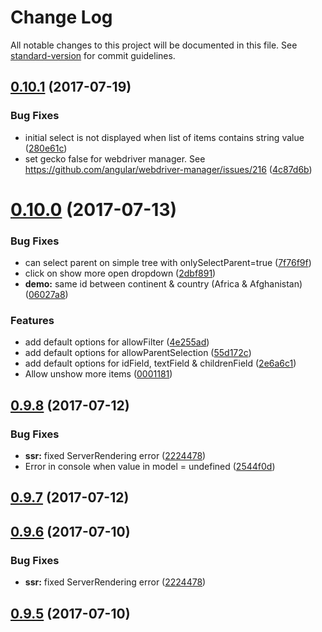 # Change Log

All notable changes to this project will be documented in this file. See [standard-version](https://github.com/conventional-changelog/standard-version) for commit guidelines.

<a name="0.10.1"></a>
## [0.10.1](https://github.com/Crazyht/crazy-select/compare/v0.10.0...v0.10.1) (2017-07-19)


### Bug Fixes

* initial select is not displayed when list of items contains string value ([280e61c](https://github.com/Crazyht/crazy-select/commit/280e61c))
* set gecko false for webdriver manager. See https://github.com/angular/webdriver-manager/issues/216 ([4c87d6b](https://github.com/Crazyht/crazy-select/commit/4c87d6b))



<a name="0.10.0"></a>
# [0.10.0](https://github.com/Crazyht/crazy-select/compare/v0.9.8...v0.10.0) (2017-07-13)


### Bug Fixes

* can select parent on simple tree with onlySelectParent=true ([7f76f9f](https://github.com/Crazyht/crazy-select/commit/7f76f9f))
* click on show more open dropdown ([2dbf891](https://github.com/Crazyht/crazy-select/commit/2dbf891))
* **demo:** same id between continent & country (Africa & Afghanistan) ([06027a8](https://github.com/Crazyht/crazy-select/commit/06027a8))


### Features

* add default options for allowFilter ([4e255ad](https://github.com/Crazyht/crazy-select/commit/4e255ad))
* add default options for allowParentSelection ([55d172c](https://github.com/Crazyht/crazy-select/commit/55d172c))
* add default options for idField, textField & childrenField ([2e6a6c1](https://github.com/Crazyht/crazy-select/commit/2e6a6c1))
* Allow unshow more items ([0001181](https://github.com/Crazyht/crazy-select/commit/0001181))



<a name="0.9.8"></a>
## [0.9.8](https://github.com/Crazyht/ngx-tree-select/compare/v0.1.5...v0.9.8) (2017-07-12)


### Bug Fixes

* **ssr:** fixed ServerRendering error  ([2224478](https://github.com/Crazyht/ngx-tree-select/commit/2224478))
* Error in console when value in model = undefined ([2544f0d](https://github.com/Crazyht/ngx-tree-select/commit/2544f0d))



<a name="0.9.7"></a>
## [0.9.7](https://github.com/Crazyht/crazy-select/compare/v0.9.6...v0.9.7) (2017-07-12)



<a name="0.9.6"></a>
## [0.9.6](https://github.com/Crazyht/crazy-select/compare/v0.9.5...v0.9.6) (2017-07-10)


### Bug Fixes

* **ssr:** fixed ServerRendering error  ([2224478](https://github.com/Crazyht/crazy-select/commit/2224478))



<a name="0.9.5"></a>
## [0.9.5](https://github.com/Crazyht/crazy-select/compare/v0.1.5...v0.9.5) (2017-07-10)
